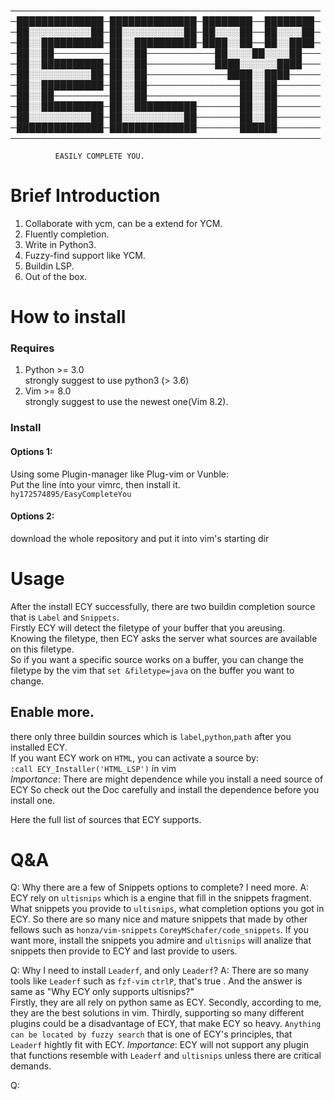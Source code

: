 ──────────────────────────────────────────────────
─██████████████─██████████████─████████──████████─
─██░░░░░░░░░░██─██░░░░░░░░░░██─██░░░░██──██░░░░██─
─██░░██████████─██░░██████████─████░░██──██░░████─
─██░░██─────────██░░██───────────██░░░░██░░░░██───
─██░░██████████─██░░██───────────████░░░░░░████───
─██░░░░░░░░░░██─██░░██─────────────████░░████─────
─██░░██████████─██░░██───────────────██░░██───────
─██░░██─────────██░░██───────────────██░░██───────
─██░░██████████─██░░██████████───────██░░██───────
─██░░░░░░░░░░██─██░░░░░░░░░░██───────██░░██───────
─██████████████─██████████████───────██████───────
──────────────────────────────────────────────────

              EASILY COMPLETE YOU.
# Brief Introduction
1. Collaborate with ycm, can be a extend for YCM.
2. Fluently completion.
3. Write in Python3.
4. Fuzzy-find support like YCM.
5. Buildin LSP.
6. Out of the box.

# How to install

### Requires

1. Python >= 3.0  
strongly suggest to use python3 (> 3.6)  
2. Vim >= 8.0  
strongly suggest to use the newest one(Vim 8.2).  

### Install  

#### Options 1:
Using some Plugin-manager like Plug-vim or Vunble:  
Put the line into your vimrc, then install it.  
`hy172574895/EasyCompleteYou`  

#### Options 2:  
download the whole repository and put it into vim's starting dir  

# Usage  

After the install ECY successfully, there are two buildin completion source that
is `Label` and `Snippets`.  
Firstly ECY will detect the filetype of your buffer that you areusing.  
Knowing the filetype, then ECY asks the server what sources are available 
on this filetype.  
So if you want a specific source works on a buffer, you can change the filetype 
by the vim that `set &filetype=java` on the buffer you want to change.  

## Enable more.

there only three buildin sources which is `label`,`python`,`path`
after you installed ECY.  
If you want ECY work on `HTML`, you can activate a source by:  
`:call ECY_Installer('HTML_LSP')` in vim  
*Importance*: There are might dependence while you install a need source of ECY
So check out the Doc carefully and install the dependence before you install one.

Here the full list of sources that ECY supports. 

# Q&A
Q: Why there are a few of Snippets options to complete? I need more.
A: ECY rely on `ultisnips` which is a engine that fill in the snippets fragment.
What snippets you provide to `ultisnips`, what completion options you got in ECY.
So there are so many nice and mature snippets that made by other fellows such as
`honza/vim-snippets` `CoreyMSchafer/code_snippets`. If you want more, install 
the snippets you admire and `ultisnips` will analize that snippets then provide
to ECY and last provide to users.

Q: Why I need to install `Leaderf`, and only `Leaderf`?
A: There are so many tools like `Leaderf` such as `fzf-vim` `ctrlP`, that's true
. And the answer is same as "Why ECY only supports ultisnips?"   
Firstly, they are all rely on python same as ECY. Secondly, according to me,
they are the best solutions in vim. Thirdly, supporting so many different plugins
could be a disadvantage of ECY, that make ECY so heavy.
`Anything can be located by fuzzy search` that is one of ECY's principles, that
`Leaderf` hightly fit with ECY.
*Importance*: ECY will not support any plugin that functions resemble with `Leaderf`
and `ultisnips` unless there are critical demands.

Q: 
